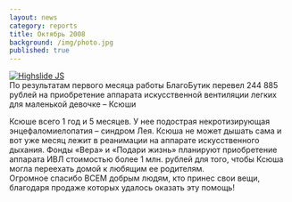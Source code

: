 ```yaml
---
layout: news
category: reports
title: Октябрь 2008
background: /img/photo.jpg
published: true
---
```


<div class="slides">
<a href="http://blagobutik.ru/img/ksen.jpg" class="highslide  " onclick="return hs.expand(this)"><img src="http://blagobutik.ru/img/ksen_thumb.jpg" alt="Highslide JS" title="Click to enlarge"></a>
</div>
По результатам первого месяца работы БлагоБутик перевел 244 885  рублей на приобретение аппарата искусственной вентиляции легких для маленькой девочке – Ксюши 

Ксюше всего 1 год и 5 месяцев. У нее подострая некротизирующая энцефаломиелопатия – синдром Лея. Ксюша не может дышать сама и вот уже месяц лежит в реанимации на аппарате искусственного дыхания. Фонды «Вера» и «Подари жизнь» планируют приобретение аппарата ИВЛ стоимостью более 1 млн. рублей для того, чтобы Ксюша могла переехать домой к любящим ее родителям.  
Огромное спасибо ВСЕМ добрым людям, кто принес свои вещи, благодаря продаже которых удалось оказать эту помощь!